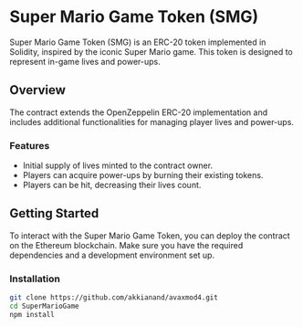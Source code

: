 # Super Mario Game Token (SMG)

Super Mario Game Token (SMG) is an ERC-20 token implemented in Solidity, inspired by the iconic Super Mario game. This token is designed to represent in-game lives and power-ups.

## Overview

The contract extends the OpenZeppelin ERC-20 implementation and includes additional functionalities for managing player lives and power-ups.

### Features

- Initial supply of lives minted to the contract owner.
- Players can acquire power-ups by burning their existing tokens.
- Players can be hit, decreasing their lives count.

## Getting Started

To interact with the Super Mario Game Token, you can deploy the contract on the Ethereum blockchain. Make sure you have the required dependencies and a development environment set up.


### Installation

   ```bash
   git clone https://github.com/akkianand/avaxmod4.git
   cd SuperMarioGame
  npm install
```
